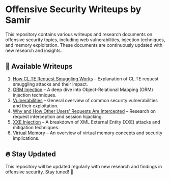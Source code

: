 # Offensive Security Writeups by Samir  

This repository contains various writeups and research documents on offensive security topics, including web vulnerabilities, injection techniques, and memory exploitation. These documents are continuously updated with new research and insights.  

## 📜 Available Writeups  

1. [How CL.TE Request Smuggling Works](./How%20CL.TE%20Request%20Smuggling%20Works.pdf) – Explanation of CL.TE request smuggling attacks and their impact.  
2. [ORM Injection](./ORM%20Injection.pdf) – A deep dive into Object-Relational Mapping (ORM) injection techniques.  
3. [Vulnerabilities](./Vulnerabilities.pdf) – General overview of common security vulnerabilities and their exploitation.  
4. [Why and How Other Users' Requests Are Intercepted](./Why%20and%20How%20Other%20Users%27%20Requests%20Are%20Intercepted.pdf) – Research on request interception and session hijacking.  
5. [XXE Injection](./XXE%20Injection.pdf) – A breakdown of XML External Entity (XXE) attacks and mitigation techniques.  
6. [Virtual Memory](./virtual%20memory.pdf) – An overview of virtual memory concepts and security implications.  

## 🔥 Stay Updated  
This repository will be updated regularly with new research and findings in offensive security. Stay tuned! 🚀  

